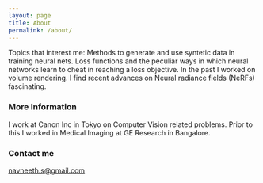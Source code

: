 ```yaml
---
layout: page
title: About
permalink: /about/
---
```


Topics that interest me: 
Methods to generate and use syntetic data in training neural nets. 
Loss functions and the peculiar ways in which neural networks learn to cheat in reaching a loss objective.
In the past I worked on volume rendering. I find recent advances on Neural radiance fields (NeRFs) fascinating.

### More Information

I work at Canon Inc in Tokyo on Computer Vision related problems. 
Prior to this I worked in Medical Imaging at GE Research in Bangalore. 

### Contact me

[navneeth.s@gmail.com](mailto:navneeth.s@gmail.com)

